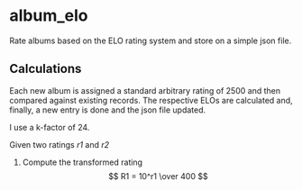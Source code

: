 # album_elo
Rate albums based on the ELO rating system and store on a simple json file.

## Calculations
Each new album is assigned a standard arbitrary rating of 2500 and then compared against existing records. The respective ELOs are calculated and, finally, a new entry is done and the json file updated.

I use a k-factor of 24.

Given two ratings *r1* and *r2*

1. 	Compute the transformed rating
$$ R1 = 10^r1 \over 400 $$